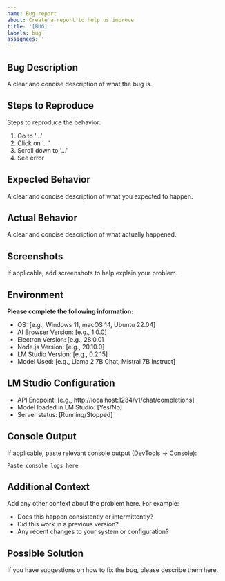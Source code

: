```yaml
---
name: Bug report
about: Create a report to help us improve
title: '[BUG] '
labels: bug
assignees: ''
---
```


## Bug Description
A clear and concise description of what the bug is.

## Steps to Reproduce
Steps to reproduce the behavior:
1. Go to '...'
2. Click on '...'
3. Scroll down to '...'
4. See error

## Expected Behavior
A clear and concise description of what you expected to happen.

## Actual Behavior
A clear and concise description of what actually happened.

## Screenshots
If applicable, add screenshots to help explain your problem.

## Environment
**Please complete the following information:**
- OS: [e.g., Windows 11, macOS 14, Ubuntu 22.04]
- AI Browser Version: [e.g., 1.0.0]
- Electron Version: [e.g., 28.0.0]
- Node.js Version: [e.g., 20.10.0]
- LM Studio Version: [e.g., 0.2.15]
- Model Used: [e.g., Llama 2 7B Chat, Mistral 7B Instruct]

## LM Studio Configuration
- API Endpoint: [e.g., http://localhost:1234/v1/chat/completions]
- Model loaded in LM Studio: [Yes/No]
- Server status: [Running/Stopped]

## Console Output
If applicable, paste relevant console output (DevTools → Console):
```
Paste console logs here
```

## Additional Context
Add any other context about the problem here. For example:
- Does this happen consistently or intermittently?
- Did this work in a previous version?
- Any recent changes to your system or configuration?

## Possible Solution
If you have suggestions on how to fix the bug, please describe them here.

